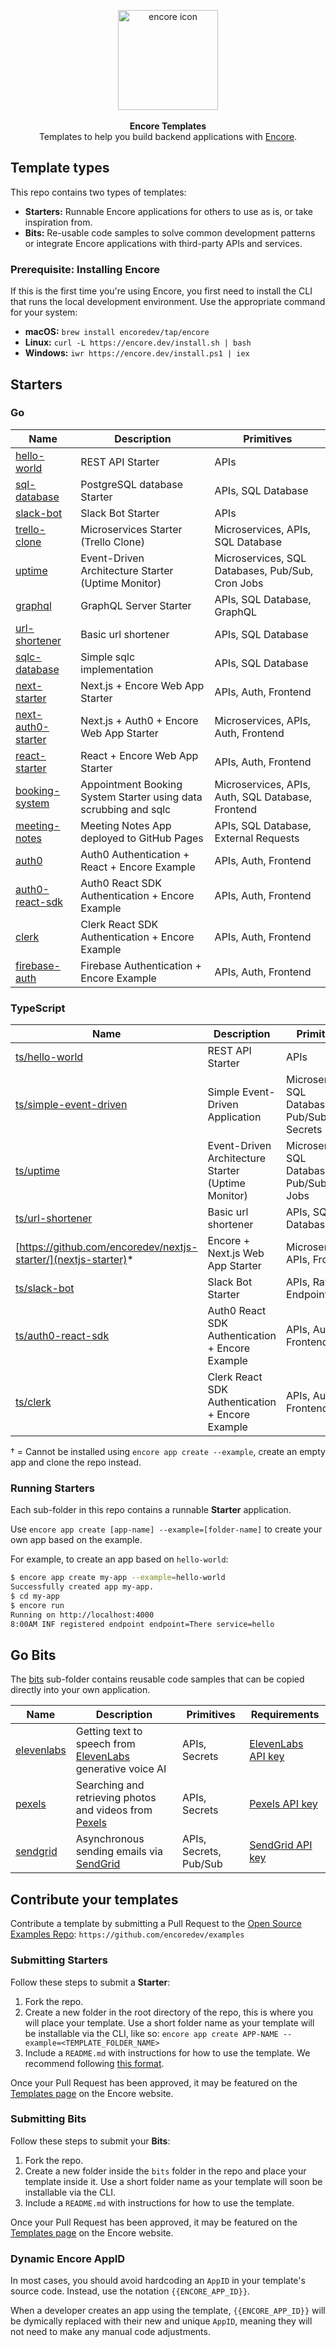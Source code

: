 <p align="center" dir="auto">
<a href="https://encore.dev"><img src="https://user-images.githubusercontent.com/78424526/214602214-52e0483a-b5fc-4d4c-b03e-0b7b23e012df.svg" width="160px" alt="encore icon"></img></a><br/><br/>
<b>Encore Templates</b><br/>
Templates to help you build backend applications with <a href="https://github.com/encoredev/encore">Encore</a>.
</p>

## Template types

This repo contains two types of templates:

- **Starters:** Runnable Encore applications for others to use as is, or take inspiration from.
- **Bits:** Re-usable code samples to solve common development patterns or integrate Encore applications with
  third-party APIs and services.

### Prerequisite: Installing Encore

If this is the first time you're using Encore, you first need to install the CLI that runs the local development
environment. Use the appropriate command for your system:

- **macOS:** `brew install encoredev/tap/encore`
- **Linux:** `curl -L https://encore.dev/install.sh | bash`
- **Windows:** `iwr https://encore.dev/install.ps1 | iex`

## Starters

### Go

| Name                                       | Description                                                      | Primitives                                       |
|--------------------------------------------|------------------------------------------------------------------|--------------------------------------------------|
| [hello-world](hello-world)                 | REST API Starter                                                 | APIs                                             |
| [sql-database](sql-database)               | PostgreSQL database Starter                                      | APIs, SQL Database                               |
| [slack-bot](slack-bot)                     | Slack Bot Starter                                                | APIs                                             |
| [trello-clone](trello-clone)               | Microservices Starter (Trello Clone)                             | Microservices, APIs, SQL Database                |
| [uptime](uptime)                           | Event-Driven Architecture Starter (Uptime Monitor)               | Microservices, SQL Databases, Pub/Sub, Cron Jobs |
| [graphql](graphql)                         | GraphQL Server Starter                                           | APIs, SQL Database, GraphQL                      |
| [url-shortener](url-shortener)             | Basic url shortener                                              | APIs, SQL Database                               |
| [sqlc-database](sqlc-database)             | Simple sqlc implementation                                       | APIs, SQL Database                               |
| [next-starter](nextjs-starter)             | Next.js + Encore Web App Starter                                 | APIs, Auth, Frontend                             |
| [next-auth0-starter](nextjs-auth0-starter) | Next.js + Auth0 + Encore Web App Starter                         | Microservices, APIs, Auth, Frontend              |
| [react-starter](react-starter)             | React + Encore Web App Starter                                   | APIs, Auth, Frontend                             |
| [booking-system](booking-system)           | Appointment Booking System Starter using data scrubbing and sqlc | Microservices, APIs, Auth, SQL Database, Frontend |
| [meeting-notes](meeting-notes)             | Meeting Notes App deployed to GitHub Pages                       | APIs, SQL Database, External Requests            |
| [auth0](auth0)                             | Auth0 Authentication + React + Encore Example                    | APIs, Auth, Frontend                             |
| [auth0-react-sdk](auth0-react-sdk)         | Auth0 React SDK Authentication + Encore Example                  | APIs, Auth, Frontend                             |
| [clerk](clerk)                             | Clerk React SDK Authentication + Encore Example                  | APIs, Auth, Frontend                             |
| [firebase-auth](firebase-auth)             | Firebase Authentication + Encore Example                         | APIs, Auth, Frontend                             |

### TypeScript

| Name                                             | Description                                        | Primitives                                       |
|--------------------------------------------------|----------------------------------------------------|--------------------------------------------------|
| [ts/hello-world](ts/hello-world)                 | REST API Starter                                   | APIs                                             |
| [ts/simple-event-driven](ts/simple-event-driven) | Simple Event-Driven Application                    | Microservices, SQL Database, Pub/Sub, Secrets    |
| [ts/uptime](ts/uptime)                           | Event-Driven Architecture Starter (Uptime Monitor) | Microservices, SQL Databases, Pub/Sub, Cron Jobs |
| [ts/url-shortener](ts/url-shortener)             | Basic url shortener                                | APIs, SQL Database                               |
| [https://github.com/encoredev/nextjs-starter/](nextjs-starter)* | Encore + Next.js Web App Starter     | Microservices, APIs, Frontend                    |
| [ts/slack-bot](ts/slack-bot)                     | Slack Bot Starter                                  | APIs, Raw Endpoint                               |
| [ts/auth0-react-sdk](ts/auth0-react-sdk)         | Auth0 React SDK Authentication + Encore Example    | APIs, Auth, Frontend                             |
| [ts/clerk](ts/clerk)                             | Clerk React SDK Authentication + Encore Example    | APIs, Auth, Frontend                             |

† = Cannot be installed using `encore app create --example`, create an empty app and clone the repo instead.

### Running Starters

Each sub-folder in this repo contains a runnable **Starter** application.

Use `encore app create [app-name] --example=[folder-name]` to
create your own app based on the example.

For example, to create an app based on `hello-world`:

```bash
$ encore app create my-app --example=hello-world
Successfully created app my-app.
$ cd my-app
$ encore run
Running on http://localhost:4000
8:00AM INF registered endpoint endpoint=There service=hello
```

## Go Bits

The [bits](bits) sub-folder contains reusable code samples that can be copied directly into your own application.

| Name                          | Description                                                                          | Primitives             | Requirements                                                                              |
|-------------------------------|--------------------------------------------------------------------------------------|------------------------|-------------------------------------------------------------------------------------------|
| [elevenlabs](bits/elevenlabs) | Getting text to speech from [ElevenLabs](https://elevenlabs.io/) generative voice AI | APIs, Secrets          | [ElevenLabs API key](https://docs.elevenlabs.io/api-reference/quick-start/authentication) |
| [pexels](bits/pexels)         | Searching and retrieving photos and videos from [Pexels](https://www.pexels.com/)    | APIs, Secrets          | [Pexels API key](https://www.pexels.com/api/)                                             |
| [sendgrid](bits/sendgrid)     | Asynchronous sending emails via [SendGrid](https://sendgrid.com/)                    | APIs, Secrets, Pub/Sub | [SendGrid API key](https://docs.sendgrid.com/ui/account-and-settings/api-keys)            |

## Contribute your templates

Contribute a template by submitting a Pull Request to
the [Open Source Examples Repo](https://github.com/encoredev/examples): `https://github.com/encoredev/examples`

### Submitting Starters

Follow these steps to submit a **Starter**:

1. Fork the repo.
2. Create a new folder in the root directory of the repo, this is where you will place your template. Use a short folder
   name as your template will be installable via the CLI, like
   so: `encore app create APP-NAME --example=<TEMPLATE_FOLDER_NAME>`
3. Include a `README.md` with instructions for how to use the template. We recommend
   following [this format](https://github.com/encoredev/examples/blob/8c7e33243f6bfb1b2654839e996e9a924dcd309e/uptime/README.md).

Once your Pull Request has been approved, it may be featured on the [Templates page](/templates) on the Encore website.

### Submitting Bits

Follow these steps to submit your **Bits**:

1. Fork the repo.
2. Create a new folder inside the `bits` folder in the repo and place your template inside it. Use a short folder name
   as your template will soon be installable via the CLI.
3. Include a `README.md` with instructions for how to use the template.

Once your Pull Request has been approved, it may be featured on the [Templates page](/templates) on the Encore website.

### Dynamic Encore AppID

In most cases, you should avoid hardcoding an `AppID` in your template's source code. Instead, use the
notation `{{ENCORE_APP_ID}}`.

When a developer creates an app using the template, `{{ENCORE_APP_ID}}` will be dymically replaced with their new and
unique `AppID`, meaning they will not need to make any manual code adjustments.
